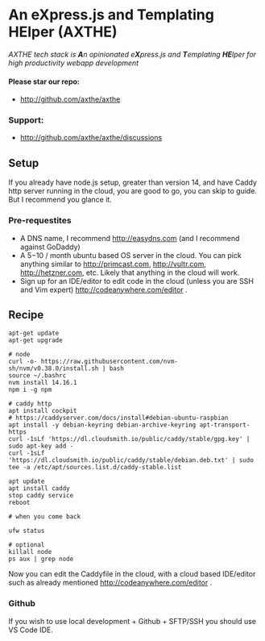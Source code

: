 
# An eXpress.js and Templating HElper (AXTHE)
<i>AXTHE tech stack is <b>A</b>n opinionated e<b>X</b>press.js and <b>T</b>emplating <b>HE</b>lper for high productivity webapp development</i>

#### Please star our repo:
- http://github.com/axthe/axthe

### Support:
- http://github.com/axthe/axthe/discussions

## Setup
If you already have node.js setup, greater than version 14, and have Caddy http server running in the cloud, you are good to go, you can skip to guide. But I recommend you glance it.

### Pre-requestites
- A DNS name, I recommend http://easydns.com (and I recommend against GoDaddy)
- A $5-$10 / month ubuntu based OS server in the cloud. You can pick anything similar to http://primcast.com, http://vultr.com, http://hetzner.com, etc. Likely that anything in the cloud will work.
- Sign up for an IDE/editor to edit code in the cloud (unless you are SSH and Vim expert) http://codeanywhere.com/editor . 

## Recipe
```
apt-get update
apt-get upgrade

# node 
curl -o- https://raw.githubusercontent.com/nvm-sh/nvm/v0.38.0/install.sh | bash
source ~/.bashrc
nvm install 14.16.1
npm i -g npm

# caddy http 
apt install cockpit
# https://caddyserver.com/docs/install#debian-ubuntu-raspbian
apt install -y debian-keyring debian-archive-keyring apt-transport-https
curl -1sLf 'https://dl.cloudsmith.io/public/caddy/stable/gpg.key' | sudo apt-key add -
curl -1sLf 'https://dl.cloudsmith.io/public/caddy/stable/debian.deb.txt' | sudo tee -a /etc/apt/sources.list.d/caddy-stable.list

apt update
apt install caddy
stop caddy service
reboot

# when you come back

ufw status

# optional
killall node
ps aux | grep node

```

Now you can edit the Caddyfile in the cloud, with a cloud based IDE/editor such as already mentioned http://codeanywhere.com/editor .

### Github
If you wish to use local development + Github + SFTP/SSH you should use VS Code IDE.


